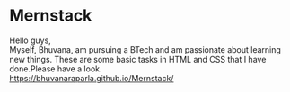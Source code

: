 # Mernstack
Hello guys,<br>
Myself, Bhuvana, am pursuing a BTech and am passionate about learning new things. These are some basic tasks in HTML and CSS that I have done.Please have a look. <br>
https://bhuvanaraparla.github.io/Mernstack/
